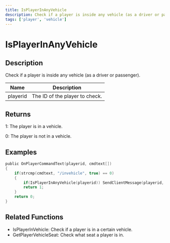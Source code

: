 ```yaml
---
title: IsPlayerInAnyVehicle
description: Check if a player is inside any vehicle (as a driver or passenger).
tags: ['player', 'vehicle']
---
```


# IsPlayerInAnyVehicle

<TagLinks />

## Description

Check if a player is inside any vehicle (as a driver or passenger).


| Name | Description |
|------|-------------|
|playerid | The ID of the player to check.|


## Returns

 1: The player is in a vehicle.

 0: The player is not in a vehicle.


## Examples


```c
public OnPlayerCommandText(playerid, cmdtext[])
{
    if(strcmp(cmdtext, "/invehicle", true) == 0)
    {
        if(IsPlayerInAnyVehicle(playerid)) SendClientMessage(playerid, 0x00FF00AA, "You're in a vehicle.");
        return 1;
    }
    return 0;
}
```


## Related Functions


-  IsPlayerInVehicle: Check if a player is in a certain vehicle.
-  GetPlayerVehicleSeat: Check what seat a player is in.